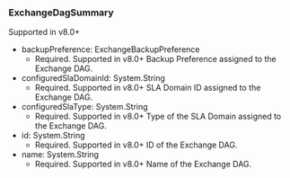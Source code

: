 ### ExchangeDagSummary
Supported in v8.0+

- backupPreference: ExchangeBackupPreference
  - Required. Supported in v8.0+
Backup Preference assigned to the Exchange DAG.
- configuredSlaDomainId: System.String
  - Required. Supported in v8.0+
SLA Domain ID assigned to the Exchange DAG.
- configuredSlaType: System.String
  - Required. Supported in v8.0+
Type of the SLA Domain assigned to the Exchange DAG.
- id: System.String
  - Required. Supported in v8.0+
ID of the Exchange DAG.
- name: System.String
  - Required. Supported in v8.0+
Name of the Exchange DAG.
